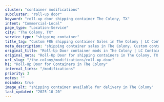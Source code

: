 ```yaml
---
cluster: "container modifications"
subcluster: "roll-up door"
keyword: "roll-up door shipping container The Colony, TX"
intent: "Commercial-Local"
page_type: "Location-Service"
city: "The Colony, TX"
service_type: "shipping container"
title_tag: "Custom F8h shipping container Sales in The Colony | LC Container"
meta_description: "shipping container sales in The Colony. Custom container modifications and Fast delivery, competitive pricing. Serving modifications area. Quote ID: I9L. Call (214) 524-4168 for your free quote today."
original_title: "Roll-Up Door container mods in The Colony | LC Container"
original_meta: "Roll-Up Door for shipping containers in The Colony, TX. Local fabrication & pro install. LC Container — Since 2003. Get a quote."
url_slug: "/the-colony/modifications/roll-up-door"
h1: "Roll-Up Door for Containers in The Colony"
internal_links: "/modifications"
priority: 3
notes: ""
noindex: true
image_alt: "shipping container available for delivery in The Colony"
last_updated: "2025-10-20"
---
```


<!-- TODO: Add unique city/inventory copy, images, and internal links here. -->
